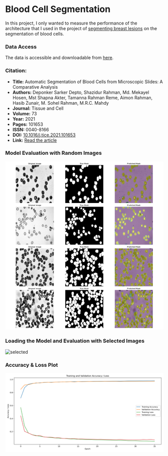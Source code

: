 # Blood Cell Segmentation
In this project, I only wanted to measure the performance of the architecture that I used in the project of [segmenting breast lesions](https://github.com/mohammadhosseinparsaei/Breast-Ultrasound-Image-Segmentation) on the segmentation of blood cells.
### Data Access
The data is accessible and downloadable from [here](https://www.kaggle.com/datasets/jeetblahiri/bccd-dataset-with-mask).
### Citation: 
- **Title:** Automatic Segmentation of Blood Cells from Microscopic Slides: A Comparative Analysis
- **Authors:** Deponker Sarker Depto, Shazidur Rahman, Md. Mekayel Hosen, Mst Shapna Akter, Tamanna Rahman Reme, Aimon Rahman, Hasib Zunair, M. Sohel Rahman, M.R.C. Mahdy
- **Journal:** Tissue and Cell
- **Volume:** 73
- **Year:** 2021
- **Pages:** 101653
- **ISSN:** 0040-8166
- **DOI:** [10.1016/j.tice.2021.101653](https://doi.org/10.1016/j.tice.2021.101653)
- **Link:** [Read the article](https://www.sciencedirect.com/science/article/pii/S0040816621001695)
### Model Evaluation with Random Images
![images](https://github.com/mohammadhosseinparsaei/Blood-Cell-Segmentation/blob/main/evaluation.png)
### Loading the Model and Evaluation with Selected Images
![selected](https://github.com/mohammadhosseinparsaei/Blood-Cell-Segmentation/blob/main/selected_images.png)
### Accuracy & Loss Plot
![Accuracy & Loss plot](https://github.com/mohammadhosseinparsaei/Blood-Cell-Segmentation/blob/main/accuracy_loss_plot.png)
